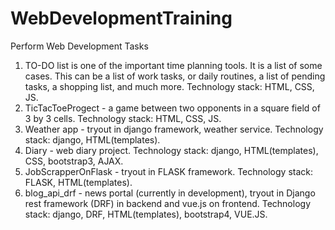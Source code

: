 # WebDevelopmentTraining
Perform Web Development Tasks
1. TO-DO list  is one of the important time planning tools. It is a list of some cases. This can be a list of work tasks, or daily routines, a list of pending tasks, a shopping list, and much more. Technology stack: HTML, CSS, JS.
2. TicTacToeProgect - a game between two opponents in a square field of 3 by 3 cells. Technology stack: HTML, CSS, JS.
3. Weather app - tryout in django framework, weather service. Technology stack: django, HTML(templates).
4. Diary - web diary project. Technology stack: django, HTML(templates), CSS, bootstrap3, AJAX.
5. JobScrapperOnFlask - tryout in FLASK framework. Technology stack: FLASK, HTML(templates).
6. blog_api_drf - news portal (currently in development), tryout in Django rest framework (DRF) in backend and vue.js on frontend. Technology stack: django, DRF, HTML(templates), bootstrap4, VUE.JS.
